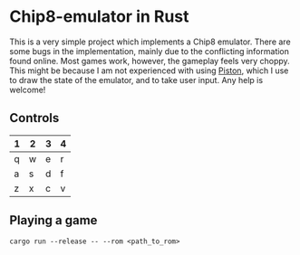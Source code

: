 # Chip8-emulator in Rust

This is a very simple project which implements a Chip8 emulator. There are some
bugs in the implementation, mainly due to the conflicting information found
online. Most games work, however, the gameplay feels very choppy. This might be
because I am not experienced with using
[Piston](https://crates.io/crates/piston_window), which I use to draw the state
of the emulator, and to take user input. Any help is welcome!

## Controls

| 1 | 2 | 3 | 4 |
|---|---|---|---|
| q | w | e | r |
| a | s | d | f |
| z | x | c | v |

## Playing a game

`cargo run --release -- --rom <path_to_rom>`
